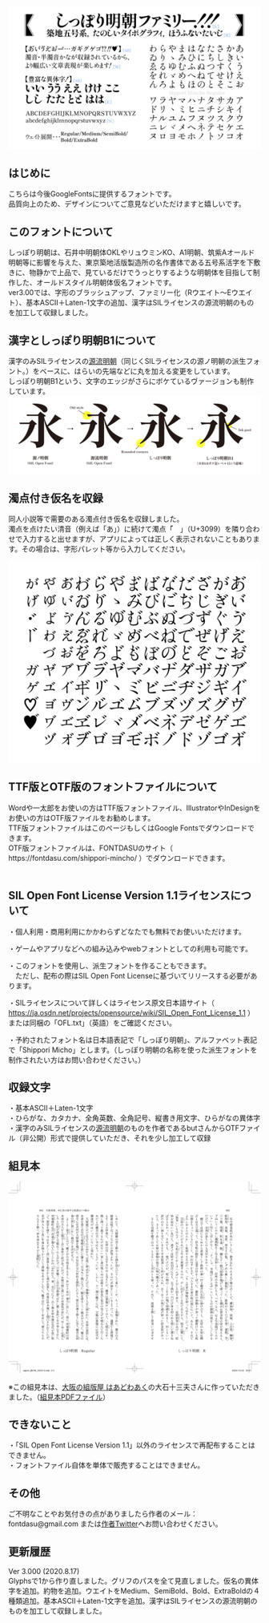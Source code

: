 <img src="./sample1.jpg" />

<h2>はじめに</h2>
こちらは今後GoogleFontsに提供するフォントです。<br />
品質向上のため、デザインについてご意見などいただけますと嬉しいです。

<h2>このフォントについて</h2>
しっぽり明朝は、石井中明朝体OKLやリュウミンKO、A1明朝、筑紫Aオールド明朝等に影響を与えた、東京築地活版製造所の名作書体である五号系活字を下敷きに、物静かで上品で、見ているだけでうっとりするような明朝体を目指して制作した、オールドスタイル明朝体仮名フォントです。<br />
ver3.00では、字形のブラッシュアップ、ファミリー化（Rウエイト〜Eウエイト）、基本ASCII＋Laten-1文字の追加、漢字はSILライセンスの源流明朝のものを加工して収録しました。<br />

<h2>漢字としっぽり明朝B1について</h2>
漢字のみSILライセンスの<a href="https://github.com/ButTaiwan/genryu-font" target="_blank">源流明朝</a>（同じくSILライセンスの源ノ明朝の派生フォント。）をベースに、はらいの先端などに丸を加える変更をしています。<br />
しっぽり明朝B1という、文字のエッジがさらにボケているヴァージョンも制作しています。<br />

<img src="./sample3.png" />

<h2>濁点付き仮名を収録</h2>

同人小説等で需要のある濁点付き仮名を収録しました。<br />
濁点を点けたい清音（例えば「あ」）に続けて濁点「゙　」（U+3099）を隣り合わせで入力すると出せますが、アプリによっては正しく表示されないこともあります。その場合は、字形パレット等から入力してください。<br />

<img src="./sample4.png" />

<h2>TTF版とOTF版のフォントファイルについて</h2>
Wordや一太郎をお使いの方はTTF版フォントファイル、IllustratorやInDesignをお使いの方はOTF版ファイルをお勧めします。<br />
TTF版フォントファイルはこのページもしくはGoogle Fontsでダウンロードできます。<br />
OTF版フォントファイルは、FONTDASUのサイト（ https://fontdasu.com/shippori-mincho/ ）でダウンロードできます。<br />
　

<h2>SIL Open Font License Version 1.1ライセンスについて</h2>

・個人利用・商用利用にかかわらずどなたでも無料でお使いいただけます。<br />

・ゲームやアプリなどへの組み込みやwebフォントとしての利用も可能です。<br />

・このフォントを使用し、派生フォントを作ることもできます。<br />
　ただし、配布の際はSIL Open Font Licenseに基づいてリリースする必要があります。<br />

・SILライセンスについて詳しくはライセンス原文日本語サイト（ https://ja.osdn.net/projects/opensource/wiki/SIL_Open_Font_License_1.1 ）または同梱の「OFL.txt」（英語）をご確認ください。<br />

・予約されたフォント名は日本語表記で「しっぽり明朝」、アルファベット表記で「Shippori Micho」とします。（しっぽり明朝の名称を使った派生フォントを制作されたい方はお問い合わせください。）<br />

<h2>収録文字</h2>
・基本ASCII＋Laten-1文字<br />
・ひらがな、カタカナ、全角英数、全角記号、縦書き用文字、ひらがなの異体字<br />
・漢字のみSILライセンスの<a href="https://github.com/ButTaiwan/genryu-font" target="_blank">源流明朝</a>のものを作者であるbutさんからOTFファイル（非公開）形式で提供していただき、それを少し加工して収録

<h2>組見本</h2>
<img src="./sample2.png" />

※この組見本は、<a href="http://works014.hatenablog.com/" target="_blank">大阪の組版屋 はあどわあく</a>の大石十三夫さんに作っていただきました。（<a href="./sample2.pdf" target="_blank">組見本PDFファイル</a>）<br />
<h2>できないこと</h2>
・「SIL Open Font License Version 1.1」以外のライセンスで再配布することはできません。<br />
・フォントファイル自体を単体で販売することはできません。<br />


<h2>その他</h2>
ご不明なことやお気付きの点がありましたら作者のメール：fontdasu@gmail.com
または<a href="https://twitter.com/fontdasu" target="_blank">作者Twitter</a>へお問い合わせください。<br />


<h2>更新履歴</h2>
Ver 3.000 (2020.8.17)<br />
Glyphsで1から作り直しました。グリフのパスを全て見直しました。仮名の異体字を追加。約物を追加。ウエイトをMedium、SemiBold、Bold、ExtraBoldの４種類追加。基本ASCII＋Laten-1文字を追加。漢字はSILライセンスの源流明朝のものを加工して収録しました。<br />


